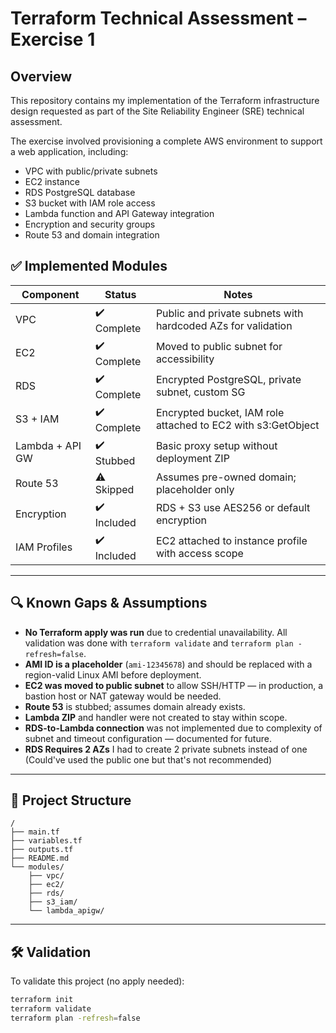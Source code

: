 # Terraform Technical Assessment – Exercise 1

## Overview

This repository contains my implementation of the Terraform infrastructure design requested as part of the Site Reliability Engineer (SRE) technical assessment.

The exercise involved provisioning a complete AWS environment to support a web application, including:
- VPC with public/private subnets
- EC2 instance
- RDS PostgreSQL database
- S3 bucket with IAM role access
- Lambda function and API Gateway integration
- Encryption and security groups
- Route 53 and domain integration

## ✅ Implemented Modules

| Component      | Status       | Notes |
|----------------|--------------|-------|
| VPC            | ✔️ Complete  | Public and private subnets with hardcoded AZs for validation |
| EC2            | ✔️ Complete  | Moved to public subnet for accessibility |
| RDS            | ✔️ Complete  | Encrypted PostgreSQL, private subnet, custom SG |
| S3 + IAM       | ✔️ Complete  | Encrypted bucket, IAM role attached to EC2 with s3:GetObject |
| Lambda + API GW| ✔️ Stubbed  | Basic proxy setup without deployment ZIP |
| Route 53       | ⚠️ Skipped   | Assumes pre-owned domain; placeholder only |
| Encryption     | ✔️ Included | RDS + S3 use AES256 or default encryption |
| IAM Profiles   | ✔️ Included | EC2 attached to instance profile with access scope |

---

## 🔍 Known Gaps & Assumptions

- **No Terraform apply was run** due to credential unavailability. All validation was done with `terraform validate` and `terraform plan -refresh=false`.
- **AMI ID is a placeholder** (`ami-12345678`) and should be replaced with a region-valid Linux AMI before deployment.
- **EC2 was moved to public subnet** to allow SSH/HTTP — in production, a bastion host or NAT gateway would be needed.
- **Route 53** is stubbed; assumes domain already exists.
- **Lambda ZIP** and handler were not created to stay within scope.
- **RDS-to-Lambda connection** was not implemented due to complexity of subnet and timeout configuration — documented for future.
- **RDS Requires 2 AZs** I had to create 2 private subnets instead of one (Could've used the public one but that's not recommended)
---

## 📂 Project Structure

```
/
├── main.tf
├── variables.tf
├── outputs.tf
├── README.md
└── modules/
    ├── vpc/
    ├── ec2/
    ├── rds/
    ├── s3_iam/
    └── lambda_apigw/
```

---

## 🛠️ Validation

To validate this project (no apply needed):

```bash
terraform init
terraform validate
terraform plan -refresh=false
```